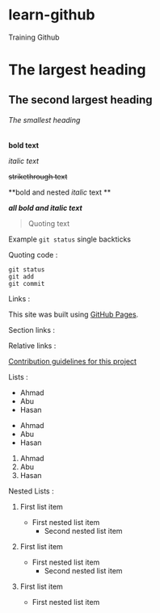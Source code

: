 # learn-github
Training Github

# The largest heading
## The second largest heading
###### The smallest heading

**bold text**

*italic text*

~~strikethrough text~~

**bold and nested _italic_ text **

***all bold and italic text***

> Quoting text

Example `git status` single backticks

Quoting code :
```
git status
git add
git commit
```

Links :

This site was built using [GitHub Pages](https://github.com/eby8zevin/learn-github).

Section links :

Relative links :

[Contribution guidelines for this project](docs/CONTRIBUTING.md)

Lists :

- Ahmad
- Abu
- Hasan

* Ahmad
* Abu
* Hasan

1. Ahmad
2. Abu
3. Hasan

Nested Lists :

1. First list item
   - First nested list item
     - Second nested list item

1. First list item
   * First nested list item
     * Second nested list item
     
100. First list item
     - First nested list item
